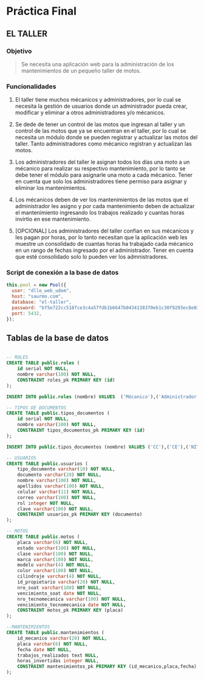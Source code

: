 # Práctica Final

## EL TALLER

### Objetivo

> Se necesita una aplicación web para la administración de los mantenimientos de un pequeño taller de motos.

### Funcionalidades

1. El taller tiene muchos mécanicos y administradores, por lo cual se necesita la gestión de usuarios donde un administrador pueda crear, modificar y eliminar a otros administradores y/o mécanicos.

2. Se dede de tener un control de las motos que ingresan al taller y un control de las motos que ya se encuentran en el taller, por lo cual se necesita un módulo donde se pueden registrar y actualizar las motos del taller. Tanto administradores como mécanico registran y actualizan las motos.

3. Los administradores del taller le asignan todos los días una moto a un mécanico para realizar su respectivo mantenimiento, por lo tanto se debe tener el módulo para asignarle una moto a cada mécanico. Tener en cuenta que solo los administradores tiene permiso para asignar y eliminar los mantenimientos.

4. Los mécanicos deben de ver los mantenimientos de las motos que el administrador les asigno y por cada mantenimiento deben de actualizar el mantenimiento ingresando los trabajos realizado y cuantas horas invirtio en ese mantenimiento.

5. [OPCIONAL] Los administradores del taller confian en sus mécanicos y les pagan por horas, por lo tanto necesitan que la aplicación web les muestre un consolidado de cuantas horas ha trabajado cada mécanico en un rango de fechas ingresado por el administrador. Tener en cuenta que esté consolidado solo lo pueden ver los admnistradores.

### Script de conexión a la base de datos

```js
this.pool = new Pool({
  user: "dllo_web_udem",
  host: "saurmo.com",
  database: "el-taller",
  password: "bf5e722cc518fce3c4a57fdb1b6647b0434138370eb1c30f9293ec8e03062b78",
  port: 5432,
});
```

## Tablas de la base de datos

```sql

-- ROLES
CREATE TABLE public.roles (
	id serial NOT NULL,
	nombre varchar(100) NOT NULL,
	CONSTRAINT roles_pk PRIMARY KEY (id)
);

INSERT INTO public.roles (nombre) VALUES  ('Mécanico'),('Administrador');

-- TIPOS DE DOCUMENTOS
CREATE TABLE public.tipos_documentos (
	id serial NOT NULL,
	nombre varchar(100) NOT NULL,
	CONSTRAINT tipos_documentos_pk PRIMARY KEY (id)
);

INSERT INTO public.tipos_documentos (nombre) VALUES ('CC'),('CE'),('NIT'),('Pasaporte');

-- USUARIOS
CREATE TABLE public.usuarios (
	tipo_documento varchar(10) NOT NULL,
	documento varchar(20) NOT NULL,
	nombre varchar(100) NOT NULL,
	apellidos varchar(100) NOT NULL,
	celular varchar(11) NOT NULL,
	correo varchar(100) NOT NULL,
	rol integer NOT NULL,
	clave varchar(100) NOT NULL,
	CONSTRAINT usuarios_pk PRIMARY KEY (documento)
);

-- MOTOS
CREATE TABLE public.motos (
	placa varchar(6) NOT NULL,
	estado varchar(100) NOT NULL,
	clase varchar(100) NOT NULL,
	marca varchar(100) NOT NULL,
	modelo varchar(4) NOT NULL,
	color varchar(100) NOT NULL,
	cilindraje varchar(4) NOT NULL,
	id_propietario varchar(20) NOT NULL,
	nro_soat varchar(100) NOT NULL,
	vencimiento_soat date NOT NULL,
	nro_tecnomecanica varchar(100) NOT NULL,
	vencimiento_tecnomecanica date NOT NULL,
	CONSTRAINT motos_pk PRIMARY KEY (placa)
);

--MANTENIMIENTOS
CREATE TABLE public.mantenimientos (
	id_mecanico varchar(20) NOT NULL,
	placa varchar(6) NOT NULL,
	fecha date NOT NULL,
	trabajos_realizados text NULL,
	horas_invertidas integer NULL,
	CONSTRAINT mantenimientos_pk PRIMARY KEY (id_mecanico,placa,fecha)
);

```